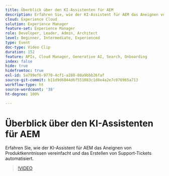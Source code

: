 ```yaml
---
title: Überblick über den KI-Assistenten für AEM
description: Erfahren Sie, wie der KI-Assistent für AEM das Aneignen von Produktkenntnissen vereinfacht und das Erstellen von Support-Tickets automatisiert.
cloud: Experience Cloud
solution: Experience Manager
feature-set: Experience Manager
role: Developer, Leader, Admin, Architect
level: Beginner, Intermediate, Experienced
type: Event
doc-type: Video Clip
duration: 152
feature: APIs, Cloud Manager, Generative AI, Search, Onboarding
index: false
hide: true
hidefromtoc: true
exl-id: 5a799ef6-9770-4cf1-a288-80a9bbb26faf
source-git-commit: b11d9d6844d6f551083c1d8e4a2e7c076965a713
workflow-type: ht
source-wordcount: '38'
ht-degree: 100%

---
```


# Überblick über den KI-Assistenten für AEM

Erfahren Sie, wie der KI-Assistent für AEM das Aneignen von Produktkenntnissen vereinfacht und das Erstellen von Support-Tickets automatisiert.

>[!VIDEO](https://video.tv.adobe.com/v/3459225/?learn=on&enablevpops)
